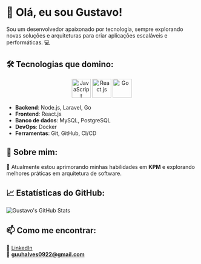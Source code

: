 # 👋 Olá, eu sou Gustavo!

Sou um desenvolvedor apaixonado por tecnologia, sempre explorando novas soluções e arquiteturas para criar aplicações escaláveis e performáticas. 💻  

## 🛠️ Tecnologias que domino:

<div align="center">
  <img src="https://cdn.jsdelivr.net/gh/devicons/devicon/icons/javascript/javascript-original.svg" alt="JavaScript" width="50"/>
  <img src="https://cdn.jsdelivr.net/gh/devicons/devicon/icons/react/react-original.svg" alt="React.js" width="50"/>
  <img src="https://cdn.jsdelivr.net/gh/devicons/devicon/icons/go/go-original.svg" alt="Go" width="50"/>
</div>

- **Backend**: Node.js, Laravel, Go  
- **Frontend**: React.js  
- **Banco de dados**: MySQL, PostgreSQL  
- **DevOps**: Docker 
- **Ferramentas**: Git, GitHub, CI/CD  

## 🚀 Sobre mim:
📍 Atualmente estou aprimorando minhas habilidades em **KPM** e explorando melhores práticas em arquitetura de software.

## 📈 Estatísticas do GitHub:
![Gustavo's GitHub Stats](https://github-readme-stats.vercel.app/api?username=Guuhlima&show_icons=true&theme=radical)

## 📫 Como me encontrar:
🔗 [LinkedIn](https://linkedin.com/in/gustavo-lima-3160b6354)  
📧 **guuhalves0922@gmail.com**  
